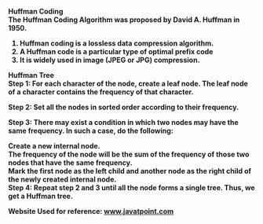 <strong>Huffman Coding<br>
The Huffman Coding Algorithm was proposed by David A. Huffman in 1950.<br>

1. Huffman coding is a lossless data compression algorithm.<br>
2. A Huffman code is a particular type of optimal prefix code<br>
3. It is widely used in image (JPEG or JPG) compression.<br>


<strong>Huffman Tree<br>
Step 1: For each character of the node, create a leaf node. The leaf node of a character contains the frequency of that character.<br>

Step 2: Set all the nodes in sorted order according to their frequency.<br>

Step 3: There may exist a condition in which two nodes may have the same frequency. In such a case, do the following:<br>

Create a new internal node.<br>
The frequency of the node will be the sum of the frequency of those two nodes that have the same frequency.<br>
Mark the first node as the left child and another node as the right child of the newly created internal node.<br>
Step 4: Repeat step 2 and 3 until all the node forms a single tree. Thus, we get a Huffman tree.<br>

Website Used for reference: www.javatpoint.com 
